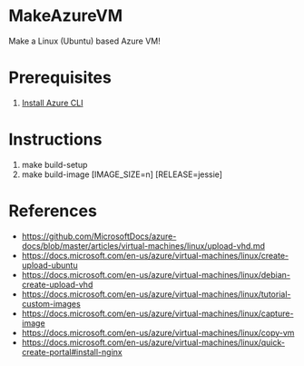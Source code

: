 # MakeAzureVM
Make a Linux (Ubuntu) based Azure VM!

# Prerequisites

1. [Install Azure CLI](https://docs.microsoft.com/en-us/cli/azure/install-azure-cli#install-on-debianubuntu-with-apt-get)

# Instructions

1. make build-setup
2. make build-image  [IMAGE_SIZE=n] [RELEASE=jessie]

# References

- https://github.com/MicrosoftDocs/azure-docs/blob/master/articles/virtual-machines/linux/upload-vhd.md
- https://docs.microsoft.com/en-us/azure/virtual-machines/linux/create-upload-ubuntu
- https://docs.microsoft.com/en-us/azure/virtual-machines/linux/debian-create-upload-vhd
- https://docs.microsoft.com/en-us/azure/virtual-machines/linux/tutorial-custom-images
- https://docs.microsoft.com/en-us/azure/virtual-machines/linux/capture-image
- https://docs.microsoft.com/en-us/azure/virtual-machines/linux/copy-vm
- https://docs.microsoft.com/en-us/azure/virtual-machines/linux/quick-create-portal#install-nginx